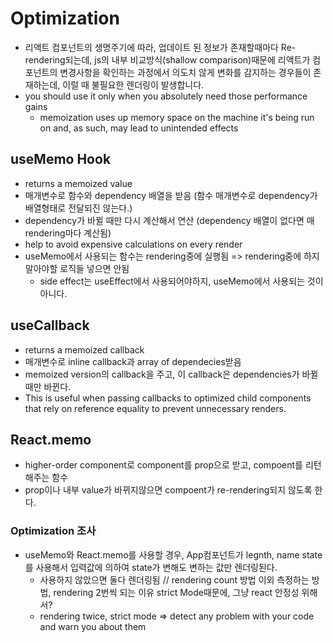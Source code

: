 # Optimization

  * 리액트 컴포넌트의 생명주기에 따라, 업데이트 된 정보가 존재할때마다 Re-rendering되는데, js의 내부 비교방식(shallow comparison)때문에 리액트가 컴포넌트의 변경사항을 확인하는 과정에서 의도치 않게 변화를 감지하는 경우들이 존재하는데, 이럴 때 불필요한 렌더링이 발생합니다.
  * you should use it only when you absolutely need those performance gains
    * memoization uses up memory space on the machine it's being run on and, as such, may lead to unintended effects

  ## useMemo Hook

  * returns a memoized value
  * 매개변수로 함수와 dependency 배열을 받음 (함수 매개변수로 dependency가 배열형태로 전달되진 않는다.)
  * dependency가 바뀔 때만 다시 계산해서 연산 (dependency 배열이 없다면 매 rendering마다 계산됨)
  * help to avoid expensive calculations on every render
  * useMemo에서 사용되는 함수는 rendering중에 실행됨 => rendering중에 하지말아야할 로직들 넣으면 안됨
    * side effect는 useEffect에서 사용되어야하지, useMemo에서 사용되는 것이 아니다.
  
  ## useCallback 

  * returns a memoized callback
  * 매개변수로 inline callback과 array of dependecies받음
  * memoized version의 callback을 주고, 이 callback은 dependencies가 바뀔때만 바뀐다.
  * This is useful when passing callbacks to optimized child components that rely on reference equality to prevent unnecessary renders.

  ## React.memo

  * higher-order component로 component를 prop으로 받고, compoent를 리턴해주는 함수
  * prop이나 내부 value가 바뀌지않으면 compoent가 re-rendering되지 않도록 한다.

### Optimization 조사

* useMemo와 React.memo를 사용할 경우, App컴포넌트가 legnth, name state를 사용해서 입력값에 의하여 state가 변해도 변하는 값만 렌더링된다.
  * 사용하지 않았으면 둘다 렌더링됨
  // rendering count 방법 이외 측정하는 방법,  rendering 2번씩 되는 이유 strict Mode때문에, 그냥 react 안정성 위해서?
  * rendering twice, strict mode => detect any problem with your code and warn you about them
